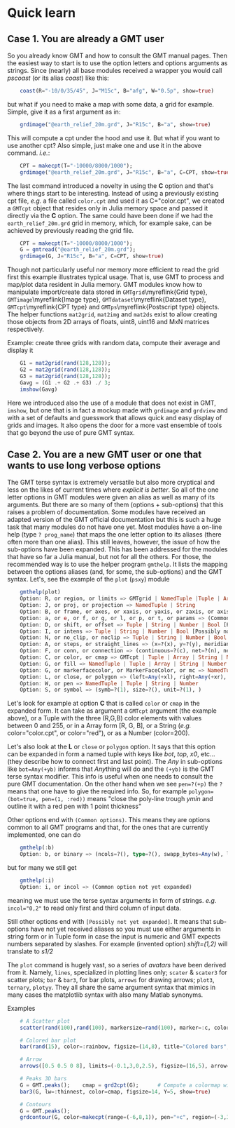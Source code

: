 # Quick learn

## Case 1. You are already a GMT user

So you already know GMT and how to consult the GMT manual pages. Then the easiest way to start is to
use the option letters and options arguments as strings. Since (nearly) all base modules received
a wrapper you would call *pscoast* (or its alias *coast*) like this:

```julia
    coast(R="-10/0/35/45", J="M15c", B="afg", W="0.5p", show=true)
```

but what if you need to make a map with some data, a grid for example. Simple, give it as a first argument as in:

```julia
    grdimage("@earth_relief_20m.grd", J="R15c", B="a", show=true)
```

This will compute a cpt under the hood and use it. But what if you want to use another cpt? Also simple,
just make one and use it in the above command. *i.e.*:

```julia
    CPT = makecpt(T="-10000/8000/1000");
    grdimage("@earth_relief_20m.grd", J="R15c", B="a", C=CPT, show=true)
```

The last command introduced a novelty in using the **C** option and that's where things start to be interesting.
Instead of using a previously existing cpt file, *e.g.* a file called `color.cpt` and used it as C="color.cpt",
we created a `GMTcpt` object that resides only in Julia memory space and passed it directly via the **C** option.
The same could have been done if we had the `earth_relief_20m.grd` grid in memory, which, for example sake, can
be achieved by previously reading the grid file.

```julia
    CPT = makecpt(T="-10000/8000/1000");
    G = gmtread("@earth_relief_20m.grd");
    grdimage(G, J="R15c", B="a", C=CPT, show=true)
```

Though not particularly useful nor memory more efficient to read the grid first this example illustrates
typical usage. That is, use GMT to process and map/plot data resident in Julia memory. GMT modules know
how to manipulate import/create data stored in `GMTgrid`\myreflink{Grid type}, `GMTimage`\myreflink{Image type},
`GMTdataset`\myreflink{Dataset type}, `GMTcpt`\myreflink{CPT type} and `GMTps`\myreflink{Postscript type} objects.
The helper functions `mat2grid`, `mat2img` and `mat2ds` exist to allow creating those objects from 2D arrays
of floats, uint8, uint16 and MxN matrices respectively.

Example: create three grids with random data, compute their average and display it

```julia
    G1 = mat2grid(rand(128,128));
    G2 = mat2grid(rand(128,128));
    G3 = mat2grid(rand(128,128));
    Gavg = (G1 .+ G2 .+ G3) ./ 3;
    imshow(Gavg)
```

Here we introduced also the use of a module that does not exist in GMT, `imshow`, but one that is in fact a mockup
made with `grdimage` and `grdview` and with a set of defaults and guesswork that allows quick and easy display of
grids and images. It also opens the door for a more vast ensemble of tools that go beyond the use of pure
GMT syntax.

## Case 2. You are a new GMT user or one that wants to use long verbose options

The GMT terse syntax is extremely versatile but also more cryptical and less on the likes of current times
where *explicit is better*. So all of the one letter options in GMT modules were given an alias as well as
many of its arguments. But there are so many of them (options + sub-options) that this raises a problem of
documentation. Some modules have received an adapted version of the GMT official documentation but this is
such a huge task that many modules do not have one yet. Most modules have a on-line help (type `? prog_name`)
that maps the one letter option to its aliases (there often more than one alias). This still leaves, however,
the issue of how the sub-options have been expanded. This has been addressed for the modules that have so far
a Julia manual, but not for all the others. For those, the recommended way is to use the helper program
`gmthelp`. It lists the mapping between the options aliases (and, for some, the sub-options) and the
GMT syntax. Let's, see the example of the `plot` (`psxy`) module

```julia
    gmthelp(plot)
    Option: R, or region, or limits => GMTgrid | NamedTuple |Tuple | Array | String
    Option: J, or proj, or projection => NamedTuple | String
    Option: B, or frame, or axes, or xaxis, or yaxis, or zaxis, or axis2, or xaxis2, or yaxis2 => NamedTuple | String
    Option: a, or e, or f, or g, or l, or p, or t, or params => (Common options)
    Option: D, or shift, or offset => Tuple | String | Number | Bool [Possibly not yet expanded]
    Option: I, or intens => Tuple | String | Number | Bool [Possibly not yet expanded]
    Option: N, or no_clip, or noclip => Tuple | String | Number | Bool [Possibly not yet expanded]
    Option: A, or steps, or straight_lines => (x=?(x), y=?(y), meridian=?(m), parallel=?(p), )
    Option: F, or conn, or connection => (continuous=?(c), net=?(n), network=?(n), refpoint=?(r), ignore_hdr=Any(a), single_group=Any(f), segments=Any(s), segments_reset=Any(r), anchor=?(), )
    Option: C, or color, or cmap => GMTcpt | Tuple | Array | String | Number
    Option: G, or fill => NamedTuple | Tuple | Array | String | Number
    Option: G, or markerfacecolor, or MarkerFaceColor, or mc => NamedTuple | Tuple | Array | String | Number
    Option: L, or close, or polygon => (left=Any(+xl), right=Any(+xr), x0=?(+x), bot=Any(+yb), top=Any(+yt), y0=?(+y), sym=Any(+d), asym=Any(+D), envelope=Any(+b), pen=?(+p), )
    Option: W, or pen => NamedTuple | Tuple | String | Number
    Option: S, or symbol => (symb=?(1), size=?(), unit=?(1), )
```

Let's look for example at option **C** that is called `color` or `cmap` in the expanded form. It can take as argument
a `GMTcpt` argument (the example above), or a Tuple with the three (R,G,B) color elements with values between 0 and 255,
or in a Array form [R, G, B], or a String (*e.g.* color="color.cpt", or color="red"), or as a Number (color=200).

Let's also look at the **L** or `close` or `polygon` option. It says that this option can be expanded in form a
named tuple with keys like *bot*, *top*, *x0*, etc... (they describe how to connect first and last point). The *Any*
in sub-options like `bot=Any(+yb)` informs that *Any*thing will do and the `(+yb)` is the GMT terse syntax modifier.
This info is useful when one needs to consult the pure GMT documentation. On the other hand when we see `pen=?(+p)`
the `?` means that one have to give the required info. So, for example `polygon=(bot=true, pen=(1, :red))` means
"close the poly-line trough *ymin* and outline it with a red pen with 1 point thickness"

Other options end with `(Common options)`. This means they are options common to all GMT programs and that, for the
ones that are currently implemented, one can do

```julia
    gmthelp(:b)
    Option: b, or binary => (ncols=?(), type=?(), swapp_bytes=Any(w), little_endian=Any(+l), big_endian=?(+b), )
```

but for many we still get

```julia
    gmthelp(:i)
    Option: i, or incol => (Common option not yet expanded)
```

meaning we must use the terse syntax arguments in form of strings. *e.g.* `incol="0,2"` to read only first and
third column of input data.

Still other options end with `[Possibly not yet expanded]`. It means that sub-options have not yet received
aliases so you must use either arguments in string form or in Tuple form in case the input is numeric and GMT
expects numbers separated by slashes. For example (invented option) *shift=(1,2)* will translate to *s1/2*

The `plot` command is hugely vast, so a series of *avatars* have been derived from it. Namely, `lines`,
specialized in plotting lines only; `scater` & `scater3` for scatter plots; `bar` & `bar3`, for bar plots, 
`arrows` for drawing arrows; `plot3`, `ternary`, `plotyy`. They all share the same argument syntax that mimics
in many cases the matplotlib syntax with also many Matlab synonyms.

Examples

```julia
    # A Scatter plot
    scatter(rand(100),rand(100), markersize=rand(100), marker=:c, color=:ocean, zcolor=rand(100), figsize=15, alpha=50, Y=4, title="Scatter", show=true)
```

```julia
    # Colored bar plot
    bar(rand(15), color=:rainbow, figsize=(14,8), title="Colored bars", Y=3, show=true)
```

```julia
    # Arrow
    arrows([0.5 0.5 0 8], limits=(-0.1,3,0,2.5), figsize=(16,5), arrow=(len=2,stop=1,shape=0.5), pen=6, B="a WSrt", title="Arrow", show=true)
```


```julia
    # Peaks 3D bars
    G = GMT.peaks();    cmap = grd2cpt(G);      # Compute a colormap with the grid's data range
    bar3(G, lw=:thinnest, color=cmap, figsize=14, Y=5, show=true)
```

```julia
    # Contours
    G = GMT.peaks();
    grdcontour(G, color=makecpt(range=(-6,8,1)), pen="+c", region=(-3,3,-3,3), title="Contours", show=true)
```